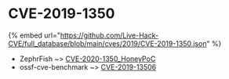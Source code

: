 # CVE-2019-1350
{% embed url="https://github.com/Live-Hack-CVE/full_database/blob/main/cves/2019/CVE-2019-1350.json" %}

* ZephrFish ~> [CVE-2020-1350_HoneyPoC](https://www.alice-snow.ru/2019/database/cve-2019-1350/cve-2020-1350_honeypoc-zephrfish)
* ossf-cve-benchmark ~> [CVE-2019-13506](https://www.alice-snow.ru/2019/database/cve-2019-1350/cve-2019-13506-ossf-cve-benchmark)